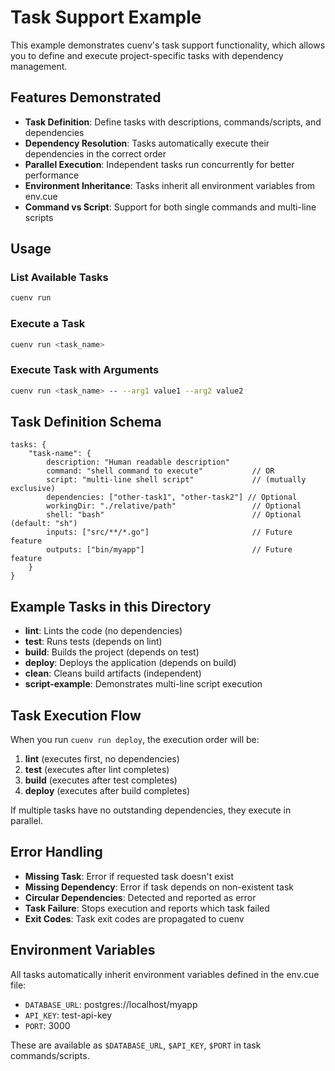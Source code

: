 # Task Support Example

This example demonstrates cuenv's task support functionality, which allows you to define and execute project-specific tasks with dependency management.

## Features Demonstrated

- **Task Definition**: Define tasks with descriptions, commands/scripts, and dependencies
- **Dependency Resolution**: Tasks automatically execute their dependencies in the correct order
- **Parallel Execution**: Independent tasks run concurrently for better performance
- **Environment Inheritance**: Tasks inherit all environment variables from env.cue
- **Command vs Script**: Support for both single commands and multi-line scripts

## Usage

### List Available Tasks
```bash
cuenv run
```

### Execute a Task
```bash
cuenv run <task_name>
```

### Execute Task with Arguments
```bash
cuenv run <task_name> -- --arg1 value1 --arg2 value2
```

## Task Definition Schema

```cue
tasks: {
    "task-name": {
        description: "Human readable description"
        command: "shell command to execute"           // OR
        script: "multi-line shell script"             // (mutually exclusive)
        dependencies: ["other-task1", "other-task2"] // Optional
        workingDir: "./relative/path"                 // Optional
        shell: "bash"                                 // Optional (default: "sh")
        inputs: ["src/**/*.go"]                       // Future feature
        outputs: ["bin/myapp"]                        // Future feature
    }
}
```

## Example Tasks in this Directory

- **lint**: Lints the code (no dependencies)
- **test**: Runs tests (depends on lint)
- **build**: Builds the project (depends on test)
- **deploy**: Deploys the application (depends on build) 
- **clean**: Cleans build artifacts (independent)
- **script-example**: Demonstrates multi-line script execution

## Task Execution Flow

When you run `cuenv run deploy`, the execution order will be:

1. **lint** (executes first, no dependencies)
2. **test** (executes after lint completes)
3. **build** (executes after test completes)  
4. **deploy** (executes after build completes)

If multiple tasks have no outstanding dependencies, they execute in parallel.

## Error Handling

- **Missing Task**: Error if requested task doesn't exist
- **Missing Dependency**: Error if task depends on non-existent task
- **Circular Dependencies**: Detected and reported as error
- **Task Failure**: Stops execution and reports which task failed
- **Exit Codes**: Task exit codes are propagated to cuenv

## Environment Variables

All tasks automatically inherit environment variables defined in the env.cue file:
- `DATABASE_URL`: postgres://localhost/myapp
- `API_KEY`: test-api-key  
- `PORT`: 3000

These are available as `$DATABASE_URL`, `$API_KEY`, `$PORT` in task commands/scripts.